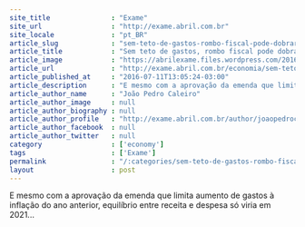```yaml
---
site_title               : "Exame"
site_url                 : "http://exame.abril.com.br"
site_locale              : "pt_BR"
article_slug             : "sem-teto-de-gastos-rombo-fiscal-pode-dobrar-em-4-anos"
article_title            : "Sem teto de gastos, rombo fiscal pode dobrar em 4 anos"
article_image            : "https://abrilexame.files.wordpress.com/2016/09/size_960_16_9_notas-real25.jpg?quality=70&strip=all&w=960"
article_url              : "http://exame.abril.com.br/economia/sem-teto-de-gastos-rombo-fiscal-pode-dobrar-em-4-anos/"
article_published_at     : "2016-07-11T13:05:24-03:00"
article_description      : "E mesmo com a aprovação da emenda que limita aumento de gastos à inflação do ano anterior, equilíbrio entre receita e despesa só viria em 2021..."
article_author_name      : "João Pedro Caleiro"
article_author_image     : null
article_author_biography : null
article_author_profile   : "http://exame.abril.com.br/author/joaopedrocaleiro/"
article_author_facebook  : null
article_author_twitter   : null
category                 : ['economy']
tags                     : ['Exame']
permalink                : "/:categories/sem-teto-de-gastos-rombo-fiscal-pode-dobrar-em-4-anos/"
layout                   : post
---
```


E mesmo com a aprovação da emenda que limita aumento de gastos à inflação do ano anterior, equilíbrio entre receita e despesa só viria em 2021...
